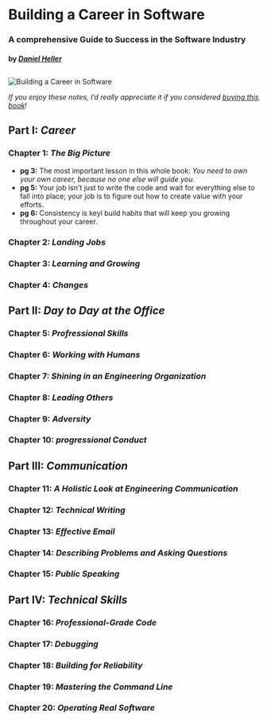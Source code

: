 # Building a Career in Software

### __A comprehensive Guide to Success in the Software Industry__

#### by _[Daniel Heller](https://www.goodreads.com/author/show/708779.Daniel_Heller)_

##

![Building a Career in Software](https://m.media-amazon.com/images/I/51gtFp1AByL._SL1254_.jpg "Building a Carer in Software cover")

*If you enjoy these notes, I’d really appreciate it if you considered [buying this book](https://www.amazon.com/Building-Career-Software-Comprehensive-Industry/dp/1484261461)!*

## __Part I:__ _Career_

### __Chapter 1:__ _The Big Picture_

* __pg 3:__ The most important lesson in this whole book: *You need to own your own career, because no one else will guide you.* 
* __pg 5:__ Your job isn't just to write the code and wait for everything else to fall into place; your job is to figure out how to create value with your efforts.
* __pg 6:__ Consistency is keyl build habits that will keep you growing throughout your career.

### __Chapter 2:__ _Landing Jobs_

### __Chapter 3:__ _Learning and Growing_

### __Chapter 4:__ _Changes_

## __Part II:__ _Day to Day at the Office_

### __Chapter 5:__ _Profressional Skills_

### __Chapter 6:__ _Working with Humans_

### __Chapter 7:__ _Shining in an Engineering Organization_

### __Chapter 8:__ _Leading Others_

### __Chapter 9:__ _Adversity_

### __Chapter 10:__ _progressional Conduct_

## __Part III:__ _Communication_

### __Chapter 11:__ _A Holistic Look at Engineering Communication_

### __Chapter 12:__ _Technical Writing_

### __Chapter 13:__ _Effective Email_

### __Chapter 14:__ _Describing Problems and Asking Questions_

### __Chapter 15:__ _Public Speaking_

## __Part IV:__ _Technical Skills_

### __Chapter 16:__ _Professional-Grade Code_

### __Chapter 17:__ _Debugging_

### __Chapter 18:__ _Building for Reliability_

### __Chapter 19:__ _Mastering the Command Line_

### __Chapter 20:__ _Operating Real Software_